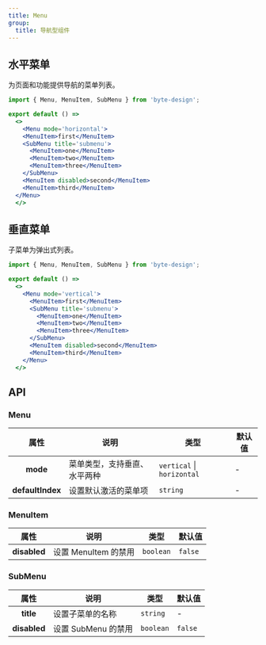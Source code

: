 ```yaml
---
title: Menu
group:
  title: 导航型组件
---
```

## 水平菜单
为页面和功能提供导航的菜单列表。

```jsx
import { Menu, MenuItem, SubMenu } from 'byte-design';

export default () => 
  <>
    <Menu mode='horizontal'>
    <MenuItem>first</MenuItem>
    <SubMenu title='submenu'>
      <MenuItem>one</MenuItem>
      <MenuItem>two</MenuItem>
      <MenuItem>three</MenuItem>
    </SubMenu>
    <MenuItem disabled>second</MenuItem>
    <MenuItem>third</MenuItem>
  </Menu>
  </>
```

## 垂直菜单

子菜单为弹出式列表。

```jsx
import { Menu, MenuItem, SubMenu } from 'byte-design';

export default () => 
  <>
    <Menu mode='vertical'>
      <MenuItem>first</MenuItem>
      <SubMenu title='submenu'>
        <MenuItem>one</MenuItem>
        <MenuItem>two</MenuItem>
        <MenuItem>three</MenuItem>
      </SubMenu>
      <MenuItem disabled>second</MenuItem>
      <MenuItem>third</MenuItem>
    </Menu>
  </>
```

## API
### Menu
|     属性     | 说明               | 类型                                | 默认值    |
| :----------: | ------------------ | ----------------------------------- | --------- |
| **mode**  | 菜单类型，支持垂直、水平两种       | `vertical` \| `horizontal`             | -        |
| **defaultIndex**   | 设置默认激活的菜单项       | `string`               | -         |
### MenuItem
|     属性     | 说明               | 类型                                | 默认值    |
| :----------: | ------------------ | ----------------------------------- | --------- |
| **disabled** | 设置 MenuItem 的禁用 | `boolean`                           | `false`    |
### SubMenu
|     属性     | 说明               | 类型                                | 默认值    |
| :----------: | ------------------ | ----------------------------------- | --------- |
| **title**  | 设置子菜单的名称       | `string`                      | -        |
| **disabled** | 设置 SubMenu 的禁用 | `boolean`                           | `false`    |




